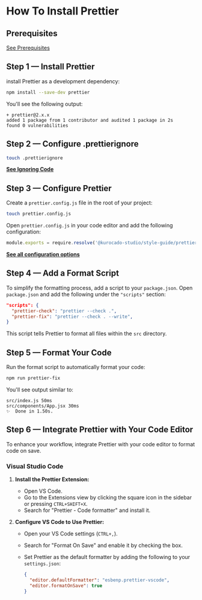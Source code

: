 # How To Install Prettier

## Prerequisites

[See Prerequisites](Guides.md)

## Step 1 — Install Prettier

install Prettier as a development dependency:

```bash
npm install --save-dev prettier
```

You'll see the following output:

```
+ prettier@2.x.x
added 1 package from 1 contributor and audited 1 package in 2s
found 0 vulnerabilities
```

## Step 2 — Configure .prettierignore

```bash
touch .prettierignore
```

**[See Ignoring Code](https://prettier.io/docs/en/ignore.html#ignoring-files-prettierignore)**

## Step 3 — Configure Prettier

Create a `prettier.config.js` file in the root of your project:

```bash
touch prettier.config.js
```

Open `prettier.config.js` in your code editor and add the following configuration:

```javascript
module.exports = require.resolve('@kurocado-studio/style-guide/prettier');
```

**[See all configuration options](https://github.com/Kurocado-Studio/styleguide/tree/main/src/prettier/index.js)**

## Step 4 — Add a Format Script

To simplify the formatting process, add a script to your `package.json`. Open `package.json` and add
the following under the `"scripts"` section:

```json
"scripts": {
  "prettier-check": "prettier --check .",
  "prettier-fix": "prettier --check . --write",
}
```

This script tells Prettier to format all files within the `src` directory.

## Step 5 — Format Your Code

Run the format script to automatically format your code:

```bash
npm run prettier-fix
```

You'll see output similar to:

```
src/index.js 50ms
src/components/App.jsx 30ms
✨  Done in 1.50s.
```

## Step 6 — Integrate Prettier with Your Code Editor

To enhance your workflow, integrate Prettier with your code editor to format code on save.

### Visual Studio Code

1. **Install the Prettier Extension:**

   - Open VS Code.
   - Go to the Extensions view by clicking the square icon in the sidebar or pressing
     `CTRL+SHIFT+X`.
   - Search for "Prettier - Code formatter" and install it.

2. **Configure VS Code to Use Prettier:**

   - Open your VS Code settings (`CTRL+,`).
   - Search for "Format On Save" and enable it by checking the box.
   - Set Prettier as the default formatter by adding the following to your `settings.json`:

     ```json
     {
       "editor.defaultFormatter": "esbenp.prettier-vscode",
       "editor.formatOnSave": true
     }
     ```
